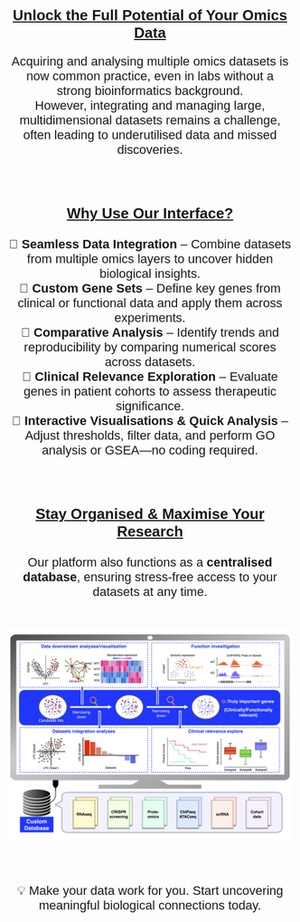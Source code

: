 <div align="center">
<span style="font-family: Helvetica, Arial, serif">


<p>

## <span style="font-family: Helvetica, Arial, serif; font-size: 26px;"><u> **Unlock the Full Potential of Your Omics Data** </u></span>

<span style="font-size: 22px;">

Acquiring and analysing multiple omics datasets is now common practice, even in labs without a strong bioinformatics background. <br> However, integrating and managing large, multidimensional datasets remains a challenge, often leading to underutilised data and missed discoveries.  

</p>
<p>

<br>

### <span style="font-family: Helvetica, Arial, serif; font-size: 26px;"><u>  **Why Use Our Interface?**  </u></span>
🔹 **Seamless Data Integration** – Combine datasets from multiple omics layers to uncover hidden biological insights.  
🔹 **Custom Gene Sets** – Define key genes from clinical or functional data and apply them across experiments.  
🔹 **Comparative Analysis** – Identify trends and reproducibility by comparing numerical scores across datasets.  
🔹 **Clinical Relevance Exploration** – Evaluate genes in patient cohorts to assess therapeutic significance.  
🔹 **Interactive Visualisations & Quick Analysis** – Adjust thresholds, filter data, and perform GO analysis or GSEA—no coding required.  

</p>
<p>

<br>

### <span style="font-family: Helvetica, Arial, serif; font-size: 26px;"><u>  **Stay Organised & Maximise Your Research**  </u></span>

Our platform also functions as a **centralised database**, ensuring stress-free access to your datasets at any time.  

</p>
<p>

<br>

<img src="www/interface_overview.png" alt="overview" width="1200">

</p>
<p>

<br>

💡 Make your data work for you. Start uncovering meaningful biological connections today.

<p>
</p>

</span>
</div>
